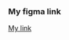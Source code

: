 ### My figma link
[My link](https://docs.google.com/document/d/1q86OeEFwHS8z0Jp5PRlc9MN8NZ-NWB1lOGy7hjo7N1g/edit?usp=sharing)
